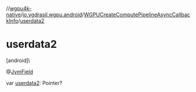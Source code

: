 //[wgpu4k-native](../../../index.md)/[io.ygdrasil.wgpu.android](../index.md)/[WGPUCreateComputePipelineAsyncCallbackInfo](index.md)/[userdata2](userdata2.md)

# userdata2

[android]\

@[JvmField](https://kotlinlang.org/api/core/kotlin-stdlib/kotlin.jvm/-jvm-field/index.html)

var [userdata2](userdata2.md): Pointer?